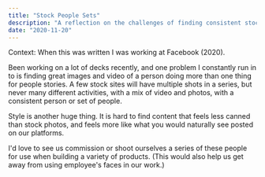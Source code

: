 ```yaml
---
title: "Stock People Sets"
description: "A reflection on the challenges of finding consistent stock photography for product design work."
date: "2020-11-20"
---
```


Context: When this was written I was working at Facebook (2020).

Been working on a lot of decks recently, and one problem I constantly run in to is finding great images and video of a person doing more than one thing for people stories. A few stock sites will have multiple shots in a series, but never many different activities, with a mix of video and photos, with a consistent person or set of people.

Style is another huge thing. It is hard to find content that feels less canned than stock photos, and feels more like what you would naturally see posted on our platforms.

I'd love to see us commission or shoot ourselves a series of these people for use when building a variety of products. (This would also help us get away from using employee's faces in our work.)
